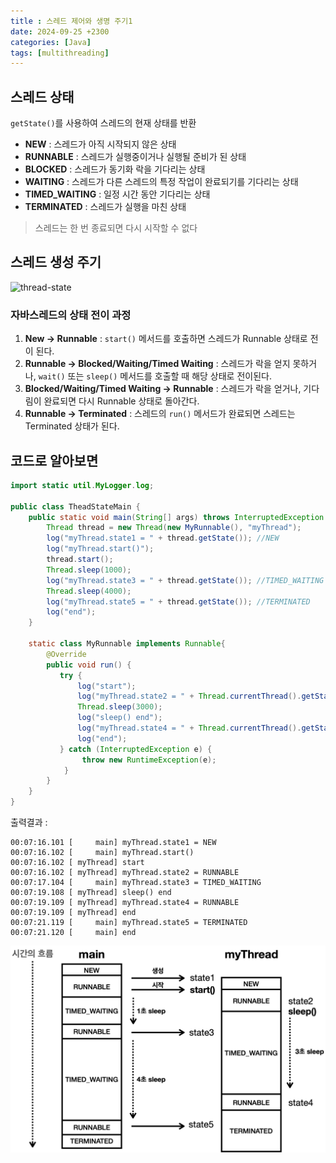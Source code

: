 ```yaml
---
title : 스레드 제어와 생명 주기1
date: 2024-09-25 +2300
categories: [Java]
tags: [multithreading]
---
```

## 스레드 상태
```getState()```를 사용하여 스레드의 현재 상태를 반환
- **NEW** : 스레드가 아직 시작되지 않은 상태
- **RUNNABLE** : 스레드가 실행중이거나 실행될 준비가 된 상태
- **BLOCKED** : 스레드가 동기화 락을 기다리는 상태
- **WAITING** : 스레드가 다른 스레드의 특정 작업이 완료되기를 기다리는 상태
- **TIMED_WAITING** : 일정 시간 동안 기다리는 상태
- **TERMINATED** : 스레드가 실행을 마친 상태

> 스레드는 한 번 종료되면 다시 시작할 수 없다

## 스레드 생성 주기
![thread-state](/assets/img/multithreading/thread-state.png)

### 자바스레드의 상태 전이 과정
1. **New -> Runnable** : ```start()``` 메서드를 호출하면 스레드가 Runnable 상태로 전이 된다.
2. **Runnable -> Blocked/Waiting/Timed Waiting** : 스레드가 락을 얻지 못하거나, ```wait()``` 또는 ```sleep()``` 메서드를 호출할 때 해당 상태로 전이된다. 
3. **Blocked/Waiting/Timed Waiting -> Runnable** : 스레드가 락을 얻거나, 기다림이 완료되면 다시 Runnable 상태로 돌아간다.
4. **Runnable -> Terminated** : 스레드의 ```run()``` 메서드가 완료되면 스레드는 Terminated 상태가 된다. 

## 코드로 알아보면

```java
import static util.MyLogger.log;

public class TheadStateMain {
    public static void main(String[] args) throws InterruptedException {
        Thread thread = new Thread(new MyRunnable(), "myThread");
        log("myThread.state1 = " + thread.getState()); //NEW
        log("myThread.start()");
        thread.start();
        Thread.sleep(1000);
        log("myThread.state3 = " + thread.getState()); //TIMED_WAITING
        Thread.sleep(4000);
        log("myThread.state5 = " + thread.getState()); //TERMINATED
        log("end");
    }

    static class MyRunnable implements Runnable{
        @Override
        public void run() {
           try {
               log("start");
               log("myThread.state2 = " + Thread.currentThread().getState()); //RUNNABLE
               Thread.sleep(3000);
               log("sleep() end");
               log("myThread.state4 = " + Thread.currentThread().getState()); //RUNNABLE
               log("end");
           } catch (InterruptedException e) {
                throw new RuntimeException(e);
            }
        }
    }
}
```

출력결과 : 
```
00:07:16.101 [     main] myThread.state1 = NEW
00:07:16.102 [     main] myThread.start()
00:07:16.102 [ myThread] start
00:07:16.102 [ myThread] myThread.state2 = RUNNABLE
00:07:17.104 [     main] myThread.state3 = TIMED_WAITING
00:07:19.108 [ myThread] sleep() end
00:07:19.109 [ myThread] myThread.state4 = RUNNABLE
00:07:19.109 [ myThread] end
00:07:21.119 [     main] myThread.state5 = TERMINATED
00:07:21.120 [     main] end
```

![current-thread-state](/assets/img/multithreading/thread-state-current.png)